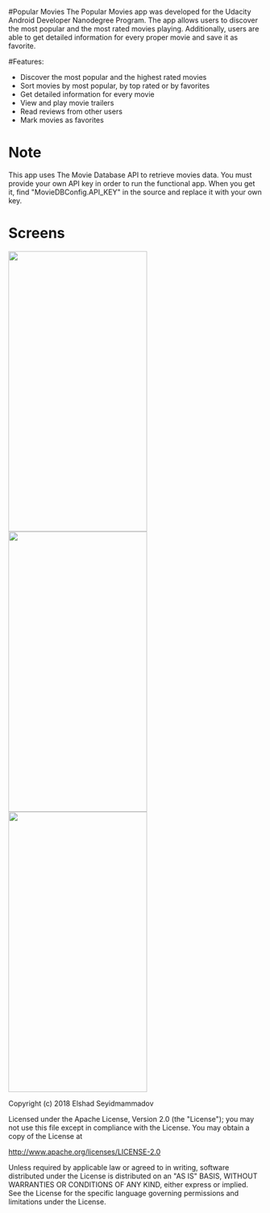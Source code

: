 #Popular Movies
The Popular Movies app was developed for the Udacity Android Developer Nanodegree Program. The app allows users to discover the most popular and the most rated movies playing. Additionally, users are able to get detailed information for every proper movie and save it as favorite.

#Features:
* Discover the most popular and the highest rated movies
* Sort movies by most popular, by top rated or by favorites
* Get detailed information for every movie
* View and play movie trailers
* Read reviews from other users
* Mark movies as favorites

# Note
This app uses The Movie Database API to retrieve movies data. You must provide your own API key in order to run the functional app. When you get it, find "MovieDBConfig.API_KEY" in the source and replace it with your own key. 

# Screens
<img src="https://user-images.githubusercontent.com/13982125/35525032-c048ee0a-053c-11e8-942d-56fca1e9001f.png" width="275" height="556">

<img src="https://user-images.githubusercontent.com/13982125/35525061-ded7b5cc-053c-11e8-8308-bf83ff35f053.png" width="275" height="556">

<img src="https://user-images.githubusercontent.com/13982125/35525081-ea344e1c-053c-11e8-9e81-1db0370e8365.png" width="275" height="556">

Copyright (c) 2018 Elshad Seyidmammadov

Licensed under the Apache License, Version 2.0 (the "License"); you may not use this file except in compliance with the License. You may obtain a copy of the License at

http://www.apache.org/licenses/LICENSE-2.0

Unless required by applicable law or agreed to in writing, software distributed under the License is distributed on an "AS IS" BASIS, WITHOUT WARRANTIES OR CONDITIONS OF ANY KIND, either express or implied. See the License for the specific language governing permissions and limitations under the License.
